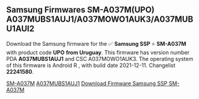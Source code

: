 <h2>Samsung Firmwares SM-A037M(UPO) A037MUBS1AUJ1/A037MOWO1AUK3/A037MUBU1AUI2</h2>
Download the Samsung firmware for the ✅ <strong>Samsung SSP </strong> ⭐ <strong>SM-A037M</strong> with product code <strong>UPO</strong> <strong> from Uruguay</strong>. This firmware has version number PDA <strong>A037MUBS1AUJ1</strong> and CSC A037MOWO1AUK3. The operating system of this firmware is Android R , with build date 2021-12-11. Changelist <strong>22241580</strong>.


[SM-A037M](https://samfirm.shop/samsung/model/SM-A037M)
[A037MUBS1AUJ1](https://samfirm.shop/samsung/pda/A037MUBS1AUJ1)
[Download Firmware Samsung SSP SM-A037M](https://samfirm.shop/samsung/firmware/481687)
